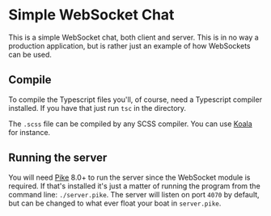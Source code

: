 # Simple WebSocket Chat
This is a simple WebSocket chat, both client and server. This is in no way a production application, but is rather just an example of how WebSockets can be used.

## Compile

To compile the Typescript files you'll, of course, need a Typescript compiler installed. If you have that just run `tsc` in the directory.

The `.scss` file can be compiled by any SCSS compiler. You can use [Koala](http://koala-app.com/) for instance.

## Running the server

You will need [Pike](http://pike.lysator.liu.se/) 8.0+ to run the server  since the WebSocket module is required. If that's installed it's just a matter of running the program from the command line: `./server.pike`. The server will listen on port `4070` by default, but can be changed to what ever float your boat in `server.pike`. 
